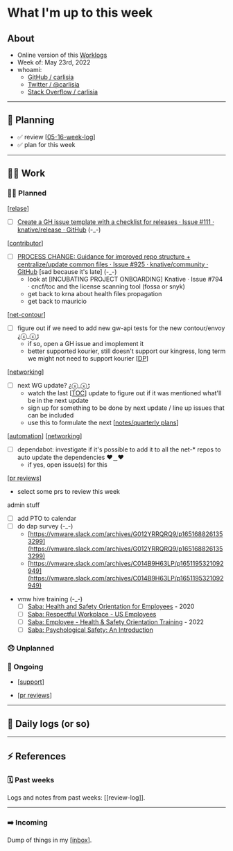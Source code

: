 # What I'm up to this week

## About

- Online version of this [Worklogs](https://carlisia.github.io/carlisia/)
- Week of: May 23rd, 2022
- whoami:
  - [GitHub / carlisia](https://github.com/carlisia)
  - [Twitter / @carlisia](https://twitter.com/carlisia)
  - [Stack Overflow / carlisia](https://stackoverflow.com/users/3389881/carlisia)

---
## 📝 Planning
- ✅ review [[05-16-week-log]]
- ✅ plan for this week


---
## 🏋️‍♀️ Work

### 🙋‍♀️ Planned

[[relase]]
- [ ] [Create a GH issue template with a checklist for releases · Issue #111 · knative/release · GitHub](https://github.com/knative/release/issues/111) (-_-)

[[contributor]]
- [ ] [PROCESS CHANGE: Guidance for improved repo structure + centralize/update common files · Issue #925 · knative/community · GitHub](https://github.com/knative/community/issues/925) [sad because it's late] (-_-)
  - look at [INCUBATING PROJECT ONBOARDING] Knative · Issue #794 · cncf/toc and the license scanning tool (fossa or snyk)
  - get back to krna about health files propagation
  - get back to mauricio

[[net-contour]]
  - [ ] figure out if we need to add new gw-api tests for the new contour/envoy  ¿ⓧ_ⓧﮌ
    - if so, open a GH issue and imoplement it
    - better supported kourier, still doesn't support our kingress, long term we might not need to support kourier [[DP]]

[[networking]]
- [ ] next WG update? ¿ⓧ_ⓧﮌ
  - watch the last [[TOC]] update to figure out if it was mentioned what'll be in the next update
  - sign up for something to be done by next update / line up issues that can be included
  - use this to formulate the next [[notes/quarterly plans]]

[[automation]] [[networking]]
- [ ] dependabot: investigate if it's possible to add it to all the net-* repos to auto update the dependencies ♥‿♥
  - if yes, open issue(s) for this

[[pr reviews]]
- select some prs to review this week

admin stuff
- [ ] add PTO to calendar
- [ ] do dap survey (-_-)
  - [https://vmware.slack.com/archives/G012YRRQRQ9/p1651688261353299](https://vmware.slack.com/archives/G012YRRQRQ9/p1651688261353299)
  - [https://vmware.slack.com/archives/C014B9H63LP/p1651195321092949](https://vmware.slack.com/archives/C014B9H63LP/p1651195321092949)
- vmw hive training (-_-)
  - [ ] [Saba: Health and Safety Orientation for Employees](https://vmware.sabacloud.com/Saba/Web_spf/NA1PRD0121/app/shared;spf-url=common%2Flearningeventdetail%2Fcrtfy000000004358392%3Fcontext%3Duser&learnerId%3Demplo000000000948793&returnPage%3DMyLearning) - 2020
  - [ ] [Saba: Respectful Workplace - US Employees](https://vmware.sabacloud.com/Saba/Web_spf/NA1PRD0121/app/shared;spf-url=common%2Flearningeventdetail%2Fcrtfy000000004361812%3Fcontext%3Duser&learnerId%3Demplo000000000948793&returnPage%3DMyLearning)
  - [ ] [Saba: Employee - Health & Safety Orientation Training](https://vmware.sabacloud.com/Saba/Web_spf/NA1PRD0121/app/shared;spf-url=common%2Flearningeventdetail%2Fcrtfy000000004362149%3Fcontext%3Duser&learnerId%3Demplo000000000948793&returnPage%3DMyLearning) - 2022
  - [ ] [Saba: Psychological Safety: An Introduction](https://vmware.sabacloud.com/Saba/Web_spf/NA1PRD0121/app/shared;spf-url=common%2Fleclassdetail%2Fregdw000000006681925%3Fcontext%3Duser&learnerId%3Demplo000000000948793&returnPage%3DMyLearning)
### 😞 Unplanned

### 🔁 Ongoing

- [[support]]

- [[pr reviews]]

---

## 🚀 Daily logs (or so)

---

## ⚡ References

### 🗓️ Past weeks

Logs and notes from past weeks: [[review-log]].

---

### ➡️ Incoming

Dump of things in my [[inbox]].





[//begin]: # "Autogenerated link references for markdown compatibility"
[05-16-week-log]: 2022/may/05-16-week-log.md "Log week of May 16th"
[relase]: relase.md "relase"
[contributor]: contributor.md "contributor"
[net-contour]: notes/net-contour.md "net-contour"
[DP]: notes/DP.md "DP"
[networking]: networking.md "networking"
[TOC]: notes/TOC.md "TOC"
[notes/quarterly plans]: <notes/quarterly plans.md> "quarterly plans"
[automation]: automation.md "automation"
[pr reviews]: <pr reviews.md> "pr reviews"
[support]: support.md "support"
[weekly-log]: 2022/weekly-log.md "Weekly log"
[inbox]: inbox.md "inbox"
[//end]: # "Autogenerated link references"